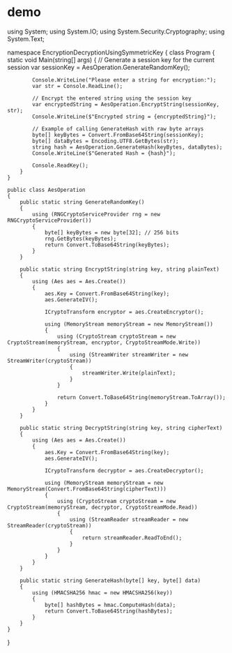 # demo

using System;
using System.IO;
using System.Security.Cryptography;
using System.Text;

namespace EncryptionDecryptionUsingSymmetricKey
{
    class Program
    {
        static void Main(string[] args)
        {
            // Generate a session key for the current session
            var sessionKey = AesOperation.GenerateRandomKey();

            Console.WriteLine("Please enter a string for encryption:");
            var str = Console.ReadLine();

            // Encrypt the entered string using the session key
            var encryptedString = AesOperation.EncryptString(sessionKey, str);
            Console.WriteLine($"Encrypted string = {encryptedString}");

            // Example of calling GenerateHash with raw byte arrays
            byte[] keyBytes = Convert.FromBase64String(sessionKey);
            byte[] dataBytes = Encoding.UTF8.GetBytes(str);
            string hash = AesOperation.GenerateHash(keyBytes, dataBytes);
            Console.WriteLine($"Generated Hash = {hash}");

            Console.ReadKey();
        }
    }

    public class AesOperation
    {
        public static string GenerateRandomKey()
        {
            using (RNGCryptoServiceProvider rng = new RNGCryptoServiceProvider())
            {
                byte[] keyBytes = new byte[32]; // 256 bits
                rng.GetBytes(keyBytes);
                return Convert.ToBase64String(keyBytes);
            }
        }

        public static string EncryptString(string key, string plainText)
        {
            using (Aes aes = Aes.Create())
            {
                aes.Key = Convert.FromBase64String(key);
                aes.GenerateIV();

                ICryptoTransform encryptor = aes.CreateEncryptor();

                using (MemoryStream memoryStream = new MemoryStream())
                {
                    using (CryptoStream cryptoStream = new CryptoStream(memoryStream, encryptor, CryptoStreamMode.Write))
                    {
                        using (StreamWriter streamWriter = new StreamWriter(cryptoStream))
                        {
                            streamWriter.Write(plainText);
                        }
                    }

                    return Convert.ToBase64String(memoryStream.ToArray());
                }
            }
        }

        public static string DecryptString(string key, string cipherText)
        {
            using (Aes aes = Aes.Create())
            {
                aes.Key = Convert.FromBase64String(key);
                aes.GenerateIV();

                ICryptoTransform decryptor = aes.CreateDecryptor();

                using (MemoryStream memoryStream = new MemoryStream(Convert.FromBase64String(cipherText)))
                {
                    using (CryptoStream cryptoStream = new CryptoStream(memoryStream, decryptor, CryptoStreamMode.Read))
                    {
                        using (StreamReader streamReader = new StreamReader(cryptoStream))
                        {
                            return streamReader.ReadToEnd();
                        }
                    }
                }
            }
        }

        public static string GenerateHash(byte[] key, byte[] data)
        {
            using (HMACSHA256 hmac = new HMACSHA256(key))
            {
                byte[] hashBytes = hmac.ComputeHash(data);
                return Convert.ToBase64String(hashBytes);
            }
        }
    }
}

